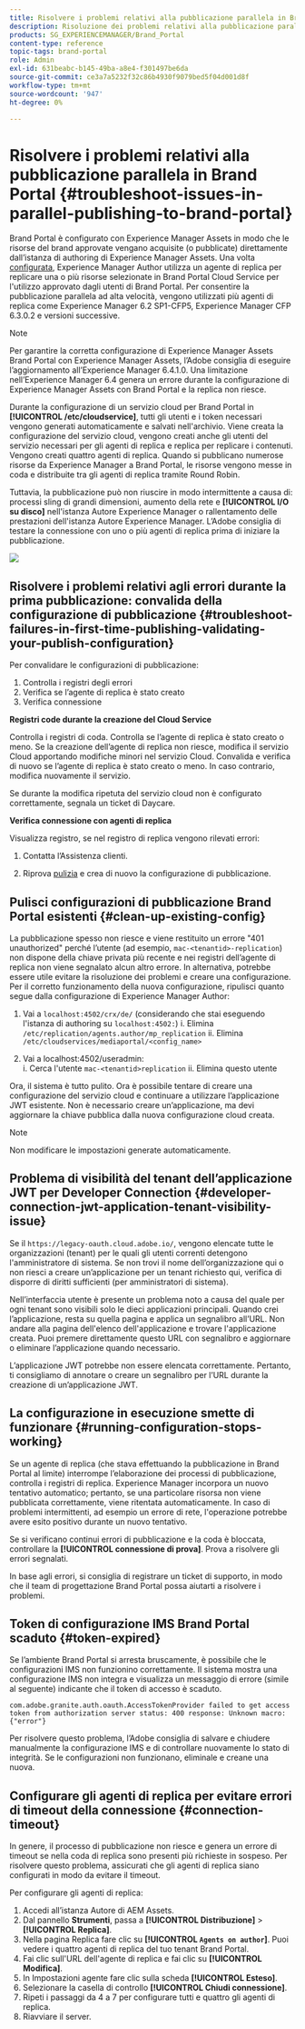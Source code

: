 ```yaml
---
title: Risolvere i problemi relativi alla pubblicazione parallela in Brand Portal
description: Risoluzione dei problemi relativi alla pubblicazione parallela.
products: SG_EXPERIENCEMANAGER/Brand_Portal
content-type: reference
topic-tags: brand-portal
role: Admin
exl-id: 631beabc-b145-49ba-a8e4-f301497be6da
source-git-commit: ce3a7a5232f32c86b4930f9079bed5f04d001d8f
workflow-type: tm+mt
source-wordcount: '947'
ht-degree: 0%

---
```


# Risolvere i problemi relativi alla pubblicazione parallela in Brand Portal {#troubleshoot-issues-in-parallel-publishing-to-brand-portal}

Brand Portal è configurato con Experience Manager Assets in modo che le risorse del brand approvate vengano acquisite (o pubblicate) direttamente dall’istanza di authoring di Experience Manager Assets. Una volta [configurata](../using/configure-aem-assets-with-brand-portal.md), Experience Manager Author utilizza un agente di replica per replicare una o più risorse selezionate in Brand Portal Cloud Service per l&#39;utilizzo approvato dagli utenti di Brand Portal. Per consentire la pubblicazione parallela ad alta velocità, vengono utilizzati più agenti di replica come Experience Manager 6.2 SP1-CFP5, Experience Manager CFP 6.3.0.2 e versioni successive.

>[!NOTE]
>
>Per garantire la corretta configurazione di Experience Manager Assets Brand Portal con Experience Manager Assets, l’Adobe consiglia di eseguire l’aggiornamento all’Experience Manager 6.4.1.0. Una limitazione nell’Experience Manager 6.4 genera un errore durante la configurazione di Experience Manager Assets con Brand Portal e la replica non riesce.

Durante la configurazione di un servizio cloud per Brand Portal in **[!UICONTROL /etc/cloudservice]**, tutti gli utenti e i token necessari vengono generati automaticamente e salvati nell&#39;archivio. Viene creata la configurazione del servizio cloud, vengono creati anche gli utenti del servizio necessari per gli agenti di replica e replica per replicare i contenuti. Vengono creati quattro agenti di replica. Quando si pubblicano numerose risorse da Experience Manager a Brand Portal, le risorse vengono messe in coda e distribuite tra gli agenti di replica tramite Round Robin.

Tuttavia, la pubblicazione può non riuscire in modo intermittente a causa di: processi sling di grandi dimensioni, aumento della rete e **[!UICONTROL I/O su disco]** nell&#39;istanza Autore Experience Manager o rallentamento delle prestazioni dell&#39;istanza Autore Experience Manager. L’Adobe consiglia di testare la connessione con uno o più agenti di replica prima di iniziare la pubblicazione.

![](assets/test-connection.png)

## Risolvere i problemi relativi agli errori durante la prima pubblicazione: convalida della configurazione di pubblicazione {#troubleshoot-failures-in-first-time-publishing-validating-your-publish-configuration}

Per convalidare le configurazioni di pubblicazione:

1. Controlla i registri degli errori
1. Verifica se l’agente di replica è stato creato
1. Verifica connessione

**Registri code durante la creazione del Cloud Service**

Controlla i registri di coda. Controlla se l’agente di replica è stato creato o meno. Se la creazione dell’agente di replica non riesce, modifica il servizio Cloud apportando modifiche minori nel servizio Cloud. Convalida e verifica di nuovo se l’agente di replica è stato creato o meno. In caso contrario, modifica nuovamente il servizio.

Se durante la modifica ripetuta del servizio cloud non è configurato correttamente, segnala un ticket di Daycare.

**Verifica connessione con agenti di replica**

Visualizza registro, se nel registro di replica vengono rilevati errori:

1. Contatta l’Assistenza clienti.

1. Riprova [pulizia](../using/troubleshoot-parallel-publishing.md#clean-up-existing-config) e crea di nuovo la configurazione di pubblicazione.

<!--
Comment Type: remark
Last Modified By: Mini Gulati (mgulati)
Last Modified Date: 2018-06-21T22:56:21.256-0400
<p>?? check and compare public key. At times public key is different</p>
<p>?? another thing to check in /useradmin</p>
-->

## Pulisci configurazioni di pubblicazione Brand Portal esistenti {#clean-up-existing-config}

La pubblicazione spesso non riesce e viene restituito un errore &quot;401 unauthorized&quot; perché l’utente (ad esempio, `mac-<tenantid>-replication`) non dispone della chiave privata più recente e nei registri dell’agente di replica non viene segnalato alcun altro errore. In alternativa, potrebbe essere utile evitare la risoluzione dei problemi e creare una configurazione. Per il corretto funzionamento della nuova configurazione, ripulisci quanto segue dalla configurazione di Experience Manager Author:

1. Vai a `localhost:4502/crx/de/` (considerando che stai eseguendo l&#39;istanza di authoring su `localhost:4502:`)
i. Elimina `/etc/replication/agents.author/mp_replication`
ii. Elimina `/etc/cloudservices/mediaportal/<config_name>`

1. Vai a localhost:4502/useradmin:\
   i. Cerca l&#39;utente `mac-<tenantid>replication`
ii. Elimina questo utente

Ora, il sistema è tutto pulito. Ora è possibile tentare di creare una configurazione del servizio cloud e continuare a utilizzare l’applicazione JWT esistente. Non è necessario creare un’applicazione, ma devi aggiornare la chiave pubblica dalla nuova configurazione cloud creata.

>[!NOTE]
>
>Non modificare le impostazioni generate automaticamente.


## Problema di visibilità del tenant dell’applicazione JWT per Developer Connection {#developer-connection-jwt-application-tenant-visibility-issue}

Se il `https://legacy-oauth.cloud.adobe.io/`, vengono elencate tutte le organizzazioni (tenant) per le quali gli utenti correnti detengono l&#39;amministratore di sistema. Se non trovi il nome dell’organizzazione qui o non riesci a creare un’applicazione per un tenant richiesto qui, verifica di disporre di diritti sufficienti (per amministratori di sistema).

Nell’interfaccia utente è presente un problema noto a causa del quale per ogni tenant sono visibili solo le dieci applicazioni principali. Quando crei l’applicazione, resta su quella pagina e applica un segnalibro all’URL. Non andare alla pagina dell&#39;elenco dell&#39;applicazione e trovare l&#39;applicazione creata. Puoi premere direttamente questo URL con segnalibro e aggiornare o eliminare l’applicazione quando necessario.

L’applicazione JWT potrebbe non essere elencata correttamente. Pertanto, ti consigliamo di annotare o creare un segnalibro per l’URL durante la creazione di un’applicazione JWT.

## La configurazione in esecuzione smette di funzionare {#running-configuration-stops-working}

<!--
Comment Type: draft

<p>If the running configuration stops working, either of the following two possibilities
<g class="gr_ gr_15 gr-alert gr_gramm gr_inline_cards gr_run_anim Grammar multiReplace" data-gr-id="15" id="15" style="font-size: 12px;">
are
</g> there:</p>
<p>1.
<g class="gr_ gr_14 gr-alert gr_gramm gr_inline_cards gr_run_anim Grammar only-ins doubleReplace replaceWithoutSep" data-gr-id="14" id="14">
Connection
</g> has failed, or</p>
<p>2. Publish has failed with permission to dam-replication-service denied, while connection has passed </p>
<p>If the connection has failed [1], the
<g class="gr_ gr_10 gr-alert gr_spell gr_inline_cards gr_run_anim ContextualSpelling ins-del multiReplace" data-gr-id="10" id="10">
fail safe
</g> way to fix it is to <a href="../using/troubleshoot-parallel-publishing.md#main-pars-header-1664955658">clean up</a> the existing Brand Portal publish configuration and recreate a publish configuration. </p>
<p>However, if the
<g class="gr_ gr_18 gr-alert gr_spell gr_inline_cards gr_run_anim ContextualSpelling" data-gr-id="18" id="18">
publish
</g> has failed with
<g class="gr_ gr_16 gr-alert gr_gramm gr_inline_cards gr_run_anim Grammar only-ins doubleReplace replaceWithoutSep" data-gr-id="16" id="16">
permission
</g> denied to dam-replication-service, raise a support ticket.</p>
-->

Se un agente di replica (che stava effettuando la pubblicazione in Brand Portal al limite) interrompe l’elaborazione dei processi di pubblicazione, controlla i registri di replica. Experience Manager incorpora un nuovo tentativo automatico; pertanto, se una particolare risorsa non viene pubblicata correttamente, viene ritentata automaticamente. In caso di problemi intermittenti, ad esempio un errore di rete, l&#39;operazione potrebbe avere esito positivo durante un nuovo tentativo.

Se si verificano continui errori di pubblicazione e la coda è bloccata, controllare la **[!UICONTROL connessione di prova]**. Prova a risolvere gli errori segnalati.

In base agli errori, si consiglia di registrare un ticket di supporto, in modo che il team di progettazione Brand Portal possa aiutarti a risolvere i problemi.

## Token di configurazione IMS Brand Portal scaduto {#token-expired}

Se l’ambiente Brand Portal si arresta bruscamente, è possibile che le configurazioni IMS non funzionino correttamente. Il sistema mostra una configurazione IMS non integra e visualizza un messaggio di errore (simile al seguente) indicante che il token di accesso è scaduto.

`com.adobe.granite.auth.oauth.AccessTokenProvider failed to get access token from authorization server status: 400 response: Unknown macro: {"error"}`

Per risolvere questo problema, l’Adobe consiglia di salvare e chiudere manualmente la configurazione IMS e di controllare nuovamente lo stato di integrità. Se le configurazioni non funzionano, eliminale e creane una nuova.


## Configurare gli agenti di replica per evitare errori di timeout della connessione {#connection-timeout}

In genere, il processo di pubblicazione non riesce e genera un errore di timeout se nella coda di replica sono presenti più richieste in sospeso. Per risolvere questo problema, assicurati che gli agenti di replica siano configurati in modo da evitare il timeout.

Per configurare gli agenti di replica:

1. Accedi all’istanza Autore di AEM Assets.
1. Dal pannello **Strumenti**, passa a **[!UICONTROL Distribuzione]** > **[!UICONTROL Replica]**.
1. Nella pagina Replica fare clic su **[!UICONTROL `Agents on author`]**. Puoi vedere i quattro agenti di replica del tuo tenant Brand Portal.
1. Fai clic sull&#39;URL dell&#39;agente di replica e fai clic su **[!UICONTROL Modifica]**.
1. In Impostazioni agente fare clic sulla scheda **[!UICONTROL Esteso]**.
1. Selezionare la casella di controllo **[!UICONTROL Chiudi connessione]**.
1. Ripeti i passaggi da 4 a 7 per configurare tutti e quattro gli agenti di replica.
1. Riavviare il server.
